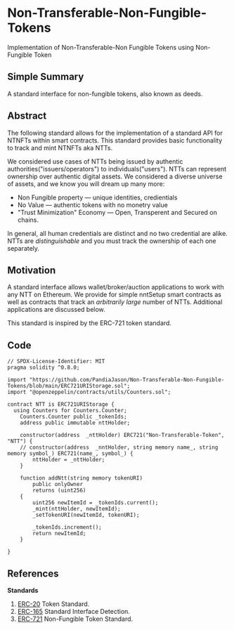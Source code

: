 # Non-Transferable-Non-Fungible-Tokens
Implementation of Non-Transferable-Non Fungible Tokens using Non-Fungible Token

## Simple Summary

A standard interface for non-fungible tokens, also known as deeds.

## Abstract

The following standard allows for the implementation of a standard API for NTNFTs within smart contracts. This standard provides basic functionality to track and mint  NTNFTs aka NTTs.

We considered use cases of NTTs being issued by authentic authorities("issuers/operators") to individuals("users"). NTTs can represent ownership over authentic digital assets. We considered a diverse universe of assets, and we know you will dream up many more:

- Non Fungible property — unique identities, credientials
- No Value — authentic tokens with no monetry value
- "Trust Minimization" Economy — Open, Transperent and Secured on chains.

In general, all human credentials are distinct and no two credential are alike. NTTs are *distinguishable* and you must track the ownership of each one separately.

## Motivation

A standard interface allows wallet/broker/auction applications to work with any NTT on Ethereum. We provide for simple nntSetup smart contracts as well as contracts that track an *arbitrarily large* number of NTTs. Additional applications are discussed below.

This standard is inspired by the ERC-721 token standard.


## Code

```solidity
// SPDX-License-Identifier: MIT
pragma solidity ^0.8.0;

import "https://github.com/PandiaJason/Non-Transferable-Non-Fungible-Tokens/blob/main/ERC721URIStorage.sol";
import "@openzeppelin/contracts/utils/Counters.sol";

contract NTT is ERC721URIStorage {
  using Counters for Counters.Counter;
    Counters.Counter public _tokenIds;
    address public immutable nttHolder;

    constructor(address  _nttHolder) ERC721("Non-Transferable-Token", "NTT") {
    // constructor(address  _nntHolder, string memory name_, string memory symbol_) ERC721(name_, symbol_) {
        nttHolder = _nttHolder;
    }

    function addNtt(string memory tokenURI)
        public onlyOwner
        returns (uint256)
    {
        uint256 newItemId = _tokenIds.current();
        _mint(nttHolder, newItemId);
        _setTokenURI(newItemId, tokenURI);

        _tokenIds.increment();
        return newItemId;
    }

}

```



## References

**Standards**
1. [ERC-20](https://github.com/ethereum/EIPs/edit/master/EIPS/eip-20.md) Token Standard.
1. [ERC-165](https://github.com/ethereum/EIPs/edit/master/EIPS/eip-165.md) Standard Interface Detection.
1. [ERC-721](https://github.com/ethereum/EIPs/edit/master/EIPS/eip-721.md) Non-Fungible Token Standard.
